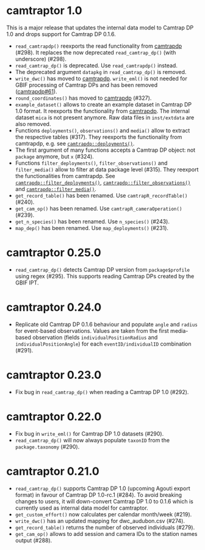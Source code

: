 # camtraptor 1.0

This is a major release that updates the internal data model to Camtrap DP 1.0 and drops support for Camtrap DP 0.1.6.

- `read_camtrapdp()` reexports the read functionality from [camtrapdp](https://inbo.github.io/camtrapdp/reference/read_camtrapdp.html) (#298). 
It replaces the now deprecated `read_camtrap_dp()` (with underscore) (#298).
- `read_camtrap_dp()` is deprecated. Use `read_camtrapdp()` instead.
- The deprecated argument `datapkg` in `read_camtrap_dp()` is removed.
- `write_dwc()` has moved to [camtrapdp](https://inbo.github.io/camtrapdp/reference/write_dwc.html). `write_eml()` is not needed for GBIF processing of Camtrap DPs and has been removed ([camtrapdp#61](https://github.com/inbo/camtrapdp/issues/61)).
- `round_coordinates()` has moved to [camtrapdp](https://inbo.github.io/camtrapdp/reference/round_coordinates.html) (#327).
- `example_dataset()` allows to create an example dataset in Camtrap DP 1.0 format. It reexports the functionality from [camtrapdp](https://inbo.github.io/inbo/camtrapdp/reference/example_dataset.html). The internal dataset `mica` is not present anymore. Raw data files in `inst/extdata` are also removed.
- Functions `deployments()`, `observations()` and `media()` allow to extract the respective tables (#317). They reexports the functionality from camtrapdp, e.g. see [`camtrapdp::deployments()`](https://inbo.github.io/camtrapdp/reference/deployments.html).
- The first argument of many functions accepts a Camtrap DP object: not `package` anymore, but `x` (#324).
- Functions `filter_deployments()`, `filter_observations()` and `filter_media()` allow to filter at data package level (#315). They reexport the functionalities from camtrapdp. See [`camtrapdp::filter_deployments()`](https://inbo.github.io/camtrapdp/reference/filter_deployments.html), [`camtrapdp::filter_observations()`](https://inbo.github.io/camtrapdp/reference/filter_observations.html) and [`camtrapdp::filter_media()`](https://inbo.github.io/camtrapdp/reference/filter_media.html).
- `get_record_table()` has been renamed. Use `camtrapR_recordTable()` (#240).
- `get_cam_op()` has been renamed. Use `camtrapR_cameraOperation()` (#239).
- `get_n_species()` has been renamed. Use `n_species()` (#243).
- `map_dep()` has been renamed. Use `map_deployments()` (#231).

# camtraptor 0.25.0

- `read_camtrap_dp()` detects Camtrap DP version from `package$profile` using 
regex (#295).
This supports reading Camtrap DPs created by the GBIF IPT.

# camtraptor 0.24.0

- Replicate old Camtrap DP 0.1.6 behaviour and populate `angle` and `radius` for 
event-based observations.
Values are taken from the first media-based observation (fields 
`individualPositionRadius` and `individualPositionAngle`) for each 
`eventID/individualID` combination (#291).

# camtraptor 0.23.0

- Fix bug in `read_camtrap_dp()` when reading a Camtrap DP 1.0 (#292).

# camtraptor 0.22.0

- Fix bug in `write_eml()` for Camtrap DP 1.0 datasets (#290).
- `read_camtrap_dp()` will now always populate `taxonID` from the 
  `package.taxonomy` (#290).

# camtraptor 0.21.0

- `read_camtrap_dp()` supports Camtrap DP 1.0 (upcoming Agouti export format) in 
favour of Camtrap DP 1.0-rc.1 (#284).
To avoid breaking changes to users, it will down-convert Camtrap DP 1.0 to 0.1.6
which is currently used as internal data model for camtraptor.
- `get_custom_effort()` now calculates per calendar month/week (#219).
- `write_dwc()` has an updated mapping for dwc_audubon.csv (#274).
- `get_record_table()` returns the number of observed individuals (#279).
- `get_cam_op()` allows to add session and camera IDs to the station names output (#288).
